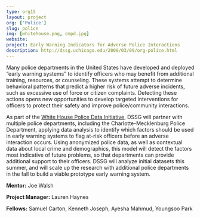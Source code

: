 ```yaml
---
type: org15
layout: project
org: ['Police']
slug: police
img: [whitehouse.png, cmpd.jpg]
website: 
project: Early Warning Indicators for Adverse Police Interactions 
description: http://dssg.uchicago.edu/2000/03/09/org-police.html
---
```


<p>Many police departments in the United States have developed and deployed “early warning systems” to identify officers who may benefit from additional training, resources, or counseling. These systems attempt to determine behavioral patterns that predict a higher risk of future adverse incidents, such as excessive use of force or citizen complaints. Detecting these actions opens new opportunities to develop targeted interventions for officers to protect their safety and improve police/community interactions.</p>
 
<p>As part of the <a href="https://www.whitehouse.gov/blog/2015/05/18/launching-police-data-initiative">White House Police Data Initiative</a>, DSSG will partner with multiple police departments, including the Charlotte-Mecklenburg Police Department, applying data analysis to identify which factors should be used in early warning systems to flag at-risk officers before an adverse interaction occurs. Using anonymized police data, as well as contextual data about local crime and demographics, this model will detect the factors most indicative of future problems, so that departments can provide additional support to their officers. DSSG will analyze initial datasets this summer, and will scale up the research with additional police departments in the fall to build a viable prototype early warning system.</p>

<p><b>Mentor:</b> Joe Walsh

<p><b>Project Manager:</b> Lauren Haynes

<p><b>Fellows:</b> Samuel Carton, Kenneth Joseph, Ayesha Mahmud, Youngsoo Park
